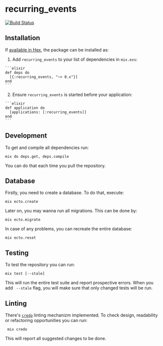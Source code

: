 # recurring_events

[![Build Status](https://travis-ci.org/KamilLelonek/recurring_events.svg?branch=master)](https://travis-ci.org/KamilLelonek/recurring_events)

## Installation

If [available in Hex](https://hex.pm/docs/publish), the package can be installed as:

  1. Add `recurring_events` to your list of dependencies in `mix.exs`:

    ```elixir
    def deps do
      [{:recurring_events, "~> 0.x"}]
    end
    ```

  2. Ensure `recurring_events` is started before your application:

    ```elixir
    def application do
      [applications: [:recurring_events]]
    end
    ```

## Development

To get and compile all dependencies run:

    mix do deps.get, deps.compile

You can do that each time you pull the repository.

## Database

Firstly, you need to create a database. To do that, execute:

    mix ecto.create

Later on, you may wanna run all migrations. This can be done by:

    mix ecto.migrate

In case of any problems, you can recreate the entire database:

    mix ecto.reset

## Testing

To test the repository you can run:

    mix test [--stale]

This will run the entire test suite and report prospective errors. When you add ` --stale` flag, you will make sure that only changed tests will be run.

## Linting

There's [`credo`](https://github.com/rrrene/credo) linting mechanizm implemented. To check design, readability or refactoring opportunities you can run:

     mix credo

This will report all suggested changes to be done.
